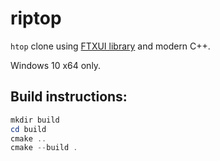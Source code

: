 # riptop


`htop` clone using [FTXUI library](https://github.com/ArthurSonzogni/ftxui) and modern C++.


Windows 10 x64 only.


## Build instructions:
```powershell
mkdir build
cd build
cmake ..
cmake --build .
```


